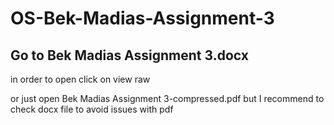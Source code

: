 # OS-Bek-Madias-Assignment-3

## Go to Bek Madias Assignment 3.docx
in order to open click on view raw

or just open Bek Madias Assignment 3-compressed.pdf
but I recommend to check docx file to avoid issues with pdf
